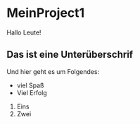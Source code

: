 # MeinProject1
Hallo Leute!
## Das ist eine Unterüberschrif ##

Und hier geht es um Folgendes:
* viel Spaß
* Viel Erfolg

1. Eins  
2. Zwei  
